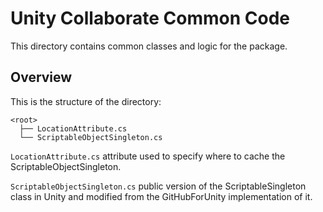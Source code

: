 # Unity Collaborate Common Code

This directory contains common classes and logic for the package.

## Overview

This is the structure of the directory:

```none
<root>
  ├── LocationAttribute.cs
  └── ScriptableObjectSingleton.cs
```

`LocationAttribute.cs` attribute used to specify where to cache the ScriptableObjectSingleton.

`ScriptableObjectSingleton.cs` public version of the ScriptableSingleton class in Unity and modified from the GitHubForUnity implementation
of it.
